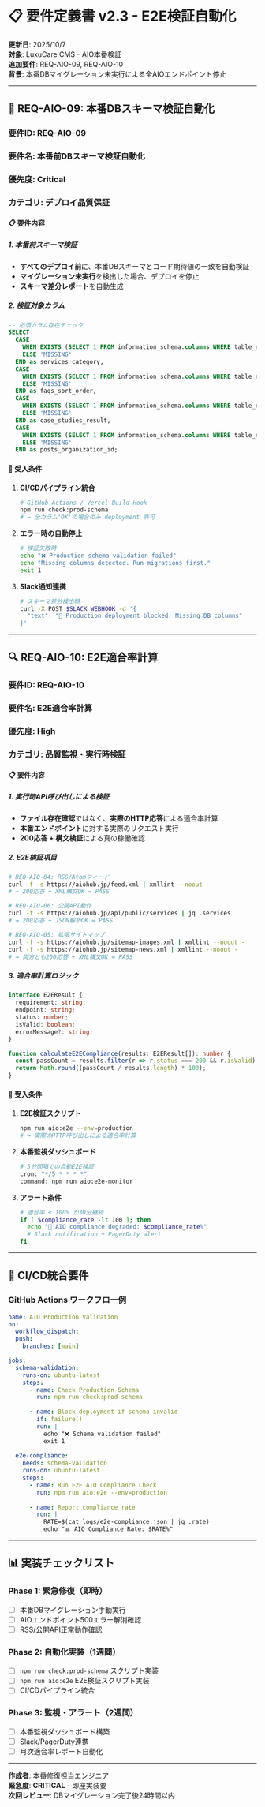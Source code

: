 # 📋 要件定義書 v2.3 - E2E検証自動化

**更新日**: 2025/10/7  
**対象**: LuxuCare CMS - AIO本番検証  
**追加要件**: REQ-AIO-09, REQ-AIO-10  
**背景**: 本番DBマイグレーション未実行による全AIOエンドポイント停止

---

## 🚨 **REQ-AIO-09: 本番DBスキーマ検証自動化**

### **要件ID**: REQ-AIO-09  
### **要件名**: 本番前DBスキーマ検証自動化  
### **優先度**: **Critical**  
### **カテゴリ**: デプロイ品質保証

#### **📋 要件内容**

##### **1. 本番前スキーマ検証**
- **すべてのデプロイ前**に、本番DBスキーマとコード期待値の一致を自動検証
- **マイグレーション未実行**を検出した場合、デプロイを停止
- **スキーマ差分レポート**を自動生成

##### **2. 検証対象カラム**
```sql
-- 必須カラム存在チェック
SELECT 
  CASE 
    WHEN EXISTS (SELECT 1 FROM information_schema.columns WHERE table_name = 'services' AND column_name = 'category') THEN 'OK'
    ELSE 'MISSING'
  END as services_category,
  CASE 
    WHEN EXISTS (SELECT 1 FROM information_schema.columns WHERE table_name = 'faqs' AND column_name = 'sort_order') THEN 'OK'
    ELSE 'MISSING'
  END as faqs_sort_order,
  CASE 
    WHEN EXISTS (SELECT 1 FROM information_schema.columns WHERE table_name = 'case_studies' AND column_name = 'result') THEN 'OK'
    ELSE 'MISSING'
  END as case_studies_result,
  CASE 
    WHEN EXISTS (SELECT 1 FROM information_schema.columns WHERE table_name = 'posts' AND column_name = 'organization_id') THEN 'OK'
    ELSE 'MISSING'
  END as posts_organization_id;
```

#### **🎯 受入条件**

1. **CI/CDパイプライン統合**
   ```bash
   # GitHub Actions / Vercel Build Hook
   npm run check:prod-schema
   # → 全カラム'OK'の場合のみ deployment 許可
   ```

2. **エラー時の自動停止**
   ```bash
   # 検証失敗時
   echo "❌ Production schema validation failed"
   echo "Missing columns detected. Run migrations first."
   exit 1
   ```

3. **Slack通知連携**
   ```bash
   # スキーマ差分検出時
   curl -X POST $SLACK_WEBHOOK -d '{
     "text": "🚨 Production deployment blocked: Missing DB columns"
   }'
   ```

---

## 🔍 **REQ-AIO-10: E2E適合率計算**

### **要件ID**: REQ-AIO-10  
### **要件名**: E2E適合率計算  
### **優先度**: **High**  
### **カテゴリ**: 品質監視・実行時検証

#### **📋 要件内容**

##### **1. 実行時API呼び出しによる検証**
- **ファイル存在確認**ではなく、**実際のHTTP応答**による適合率計算
- **本番エンドポイント**に対する実際のリクエスト実行
- **200応答 + 構文検証**による真の稼働確認

##### **2. E2E検証項目**
```bash
# REQ-AIO-04: RSS/Atomフィード
curl -f -s https://aiohub.jp/feed.xml | xmllint --noout -
# → 200応答 + XML構文OK = PASS

# REQ-AIO-06: 公開API動作
curl -f -s https://aiohub.jp/api/public/services | jq .services
# → 200応答 + JSON解析OK = PASS

# REQ-AIO-05: 拡張サイトマップ  
curl -f -s https://aiohub.jp/sitemap-images.xml | xmllint --noout -
curl -f -s https://aiohub.jp/sitemap-news.xml | xmllint --noout -
# → 両方とも200応答 + XML構文OK = PASS
```

##### **3. 適合率計算ロジック**
```typescript
interface E2EResult {
  requirement: string;
  endpoint: string;
  status: number;
  isValid: boolean;
  errorMessage?: string;
}

function calculateE2ECompliance(results: E2EResult[]): number {
  const passCount = results.filter(r => r.status === 200 && r.isValid).length;
  return Math.round((passCount / results.length) * 100);
}
```

#### **🎯 受入条件**

1. **E2E検証スクリプト**
   ```bash
   npm run aio:e2e --env=production
   # → 実際のHTTP呼び出しによる適合率計算
   ```

2. **本番監視ダッシュボード**
   ```bash
   # 5分間隔での自動E2E検証
   cron: "*/5 * * * *"
   command: npm run aio:e2e-monitor
   ```

3. **アラート条件**
   ```bash
   # 適合率 < 100% が30分継続
   if [ $compliance_rate -lt 100 ]; then
     echo "🚨 AIO compliance degraded: $compliance_rate%"
     # Slack notification + PagerDuty alert
   fi
   ```

---

## 🔧 **CI/CD統合要件**

### **GitHub Actions ワークフロー例**

```yaml
name: AIO Production Validation
on:
  workflow_dispatch:
  push:
    branches: [main]

jobs:
  schema-validation:
    runs-on: ubuntu-latest
    steps:
      - name: Check Production Schema
        run: npm run check:prod-schema
        
      - name: Block deployment if schema invalid
        if: failure()
        run: |
          echo "❌ Schema validation failed"
          exit 1
          
  e2e-compliance:
    needs: schema-validation
    runs-on: ubuntu-latest
    steps:
      - name: Run E2E AIO Compliance Check
        run: npm run aio:e2e --env=production
        
      - name: Report compliance rate
        run: |
          RATE=$(cat logs/e2e-compliance.json | jq .rate)
          echo "📊 AIO Compliance Rate: $RATE%"
```

---

## 📊 **実装チェックリスト**

### **Phase 1: 緊急修復（即時）**
- [ ] 本番DBマイグレーション手動実行
- [ ] AIOエンドポイント500エラー解消確認
- [ ] RSS/公開API正常動作確認

### **Phase 2: 自動化実装（1週間）**
- [ ] `npm run check:prod-schema` スクリプト実装
- [ ] `npm run aio:e2e` E2E検証スクリプト実装
- [ ] CI/CDパイプライン統合

### **Phase 3: 監視・アラート（2週間）**
- [ ] 本番監視ダッシュボード構築
- [ ] Slack/PagerDuty連携
- [ ] 月次適合率レポート自動化

---

**作成者**: 本番修復担当エンジニア  
**緊急度**: **CRITICAL** - 即座実装要  
**次回レビュー**: DBマイグレーション完了後24時間以内